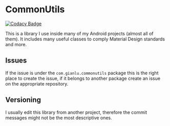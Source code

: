 # CommonUtils

[![Codacy Badge](https://app.codacy.com/project/badge/Grade/2567f5fc0fe946cabc73519bd2ac9324)](https://www.codacy.com/gh/devgianlu/CommonUtils/dashboard?utm_source=github.com&amp;utm_medium=referral&amp;utm_content=devgianlu/CommonUtils&amp;utm_campaign=Badge_Grade)

This is a library I use inside many of my Android projects (almost all of them). It includes many useful classes to comply Material Design standards and more.

## Issues
If the issue is under the `com.gianlu.commonutils` package this is the right place to create the issue, if it belongs to another package create an issue on the appropriate repository. 

## Versioning 
I usually edit this library from another project, therefore the commit messages might not be the most descriptive ones.

